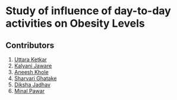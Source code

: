 # Study of influence of day-to-day activities on Obesity Levels





## Contributors
1. <a href="https://www.github.com/Uttaraket1607"> Uttara Ketkar </a> 
2. <a href="https://www.github.com/kalyani-jaware"> Kalyani Jaware </a> 
3. <a href="https://www.github.com/aneeshkhole"> Aneesh Khole </a>
4. <a href="https://www.github.com/14-Sharvari"> Sharvari Ghatake </a>
5. <a href="https://www.github.com/deekshaj70"> Diksha Jadhav </a>
6. <a href="https://www.github.com/minal2899"> Minal Pawar </a>
